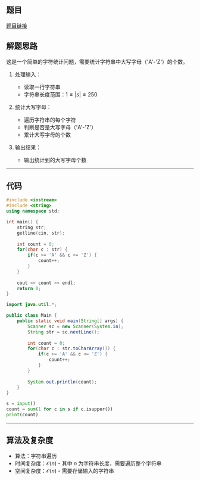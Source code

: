 ## 题目
[题目链接](https://www.nowcoder.com/practice/434414efe5ea48e5b06ebf2b35434a9c?tpId=37&tqId=36908&sourceUrl=/exam/oj&channenl=wgithub&fromPut=wgithub)

## 解题思路

这是一个简单的字符统计问题，需要统计字符串中大写字母（'A'-'Z'）的个数。

1. 处理输入：
   - 读取一行字符串
   - 字符串长度范围：$1 \leq |s| \leq 250$

2. 统计大写字母：
   - 遍历字符串的每个字符
   - 判断是否是大写字母（'A'-'Z'）
   - 累计大写字母的个数

3. 输出结果：
   - 输出统计到的大写字母个数

---

## 代码

``` cpp []
#include <iostream>
#include <string>
using namespace std;

int main() {
    string str;
    getline(cin, str);
    
    int count = 0;
    for(char c : str) {
        if(c >= 'A' && c <= 'Z') {
            count++;
        }
    }
    
    cout << count << endl;
    return 0;
}
```
``` java []
import java.util.*;

public class Main {
    public static void main(String[] args) {
        Scanner sc = new Scanner(System.in);
        String str = sc.nextLine();
        
        int count = 0;
        for(char c : str.toCharArray()) {
            if(c >= 'A' && c <= 'Z') {
                count++;
            }
        }
        
        System.out.println(count);
    }
}
```
``` python []
s = input()
count = sum(1 for c in s if c.isupper())
print(count)
```

---

## 算法及复杂度
- 算法：字符串遍历
- 时间复杂度：$\mathcal{O}(n)$ - 其中 $n$ 为字符串长度，需要遍历整个字符串
- 空间复杂度：$\mathcal{O}(n)$ - 需要存储输入的字符串
